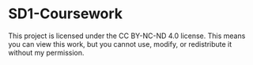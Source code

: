 # SD1-Coursework

This project is licensed under the CC BY-NC-ND 4.0 license. This means you can view this work, but you cannot use, modify, or redistribute it without my permission.

